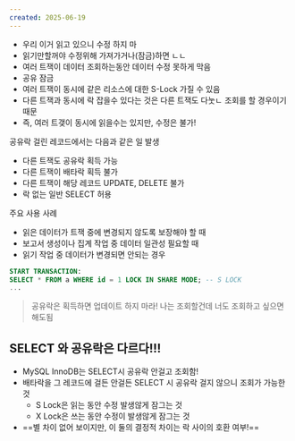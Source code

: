```yaml
---
created: 2025-06-19
---
```

- 우리 이거 읽고 있으니 수정 하지 마
- 읽기만할꺼야 수정위해 가져가거나(잠금)하면 ㄴㄴ
- 여러 트잭이 데이터 조회하는동안 데이터 수정 못하게 막음
- 공유 잠금
- 여러 트잭이 동시에 같은 리소스에 대한 S-Lock 가질 수 있음
- 다른 트잭과 동시에 락 잡을수 있다는 것은 다른 트잭도 다눗ㄴ 조회를 할 경우이기 때문
- 즉, 여러 트갲이 동시에 읽을수는 있지만, 수정은 불가!

공유락 걸린 레코드에서는 다음과 같은 일 발생
- 다른 트잭도 공유락 획득 가능
- 다른 트잭이 배타락 획득 불가
- 다른 트잭이 해당 레코드 UPDATE, DELETE 불가
- 락 없는 일반 SELECT 허용

주요 사용 사례
- 읽은 데이터가 트잭 중에 변경되지 않도록 보장해야 할 때
- 보고서 생성이나 집계 작업 중 데이터 일관성 필요할 때
- 읽기 작업 중 데이터가 변경되면 안되는 경우

```sql
START TRANSACTION:
SELECT * FROM a WHERE id = 1 LOCK IN SHARE MODE; -- S LOCK
...

```
> 공유락은 획득하면 업데이트 하지 마라! 나는 조회할건데 너도 조회하고 싶으면 해도됨

## SELECT 와 공유락은 다르다!!!
- MySQL InnoDB는 SELECT시 공유락 안걸고 조회함!
- 배타락을 그 레코드에 걸든 안걸든 SELECT 시 공유락 걸지 않으니 조회가 가능한 것
	- S Lock은 읽는 동안 수정 발생않게 잠그는 것
	- X Lock은 쓰는 동안 수정이 발생않게 잠그는 것
- ==별 차이 없어 보이지만, 이 둘의 결정적 차이는 락 사이의 호환 여부!==